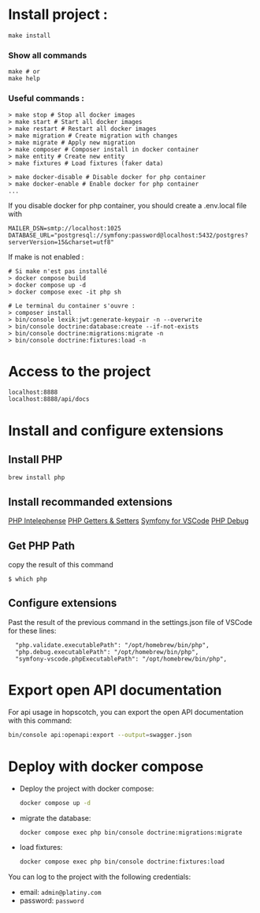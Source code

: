 # Install project : 

```shell
make install
```

### Show all commands

```shell
make # or
make help
```

### Useful commands : 

```shell
> make stop # Stop all docker images
> make start # Start all docker images
> make restart # Restart all docker images
> make migration # Create migration with changes
> make migrate # Apply new migration 
> make composer # Composer install in docker container
> make entity # Create new entity
> make fixtures # Load fixtures (faker data)

> make docker-disable # Disable docker for php container 
> make docker-enable # Enable docker for php container
...
```

If you disable docker for php container, you should create a .env.local file with 

```dotenv
MAILER_DSN=smtp://localhost:1025
DATABASE_URL="postgresql://symfony:password@localhost:5432/postgres?serverVersion=15&charset=utf8"
```


If make is not enabled : 

```shell
# Si make n'est pas installé 
> docker compose build
> docker compose up -d
> docker compose exec -it php sh

# Le terminal du container s'ouvre :
> composer install
> bin/console lexik:jwt:generate-keypair -n --overwrite
> bin/console doctrine:database:create --if-not-exists
> bin/console doctrine:migrations:migrate -n
> bin/console doctrine:fixtures:load -n
```
# Access to the project
```
localhost:8888
localhost:8888/api/docs
```
# Install and configure extensions

## Install PHP
```
brew install php
```

## Install recommanded extensions
[PHP Intelephense]([URL](https://marketplace.visualstudio.com/items?itemName=bmewburn.vscode-intelephense-client))
[PHP Getters & Setters](https://marketplace.visualstudio.com/items?itemName=phproberto.vscode-php-getters-setters)
[Symfony for VSCode](https://marketplace.visualstudio.com/items?itemName=TheNouillet.symfony-vscode)
[PHP Debug](https://marketplace.visualstudio.com/items?itemName=xdebug.php-debug)

## Get PHP Path
copy the result of this command
```
$ which php
```

## Configure extensions
Past the result of the previous command in the settings.json file of VSCode for these lines:
```
  "php.validate.executablePath": "/opt/homebrew/bin/php",
  "php.debug.executablePath": "/opt/homebrew/bin/php",
  "symfony-vscode.phpExecutablePath": "/opt/homebrew/bin/php",
```

# Export open API documentation
For api usage in hopscotch, you can export the open API documentation with this command:
```sh
bin/console api:openapi:export --output=swagger.json
```

# Deploy with docker compose

- Deploy the project with docker compose:
  ```sh
  docker compose up -d
  ```

- migrate the database:
  ```sh
  docker compose exec php bin/console doctrine:migrations:migrate
  ```

- load fixtures:
  ```sh
  docker compose exec php bin/console doctrine:fixtures:load
  ```

You can log to the project with the following credentials:
- email: `admin@platiny.com`
- password: `password`
